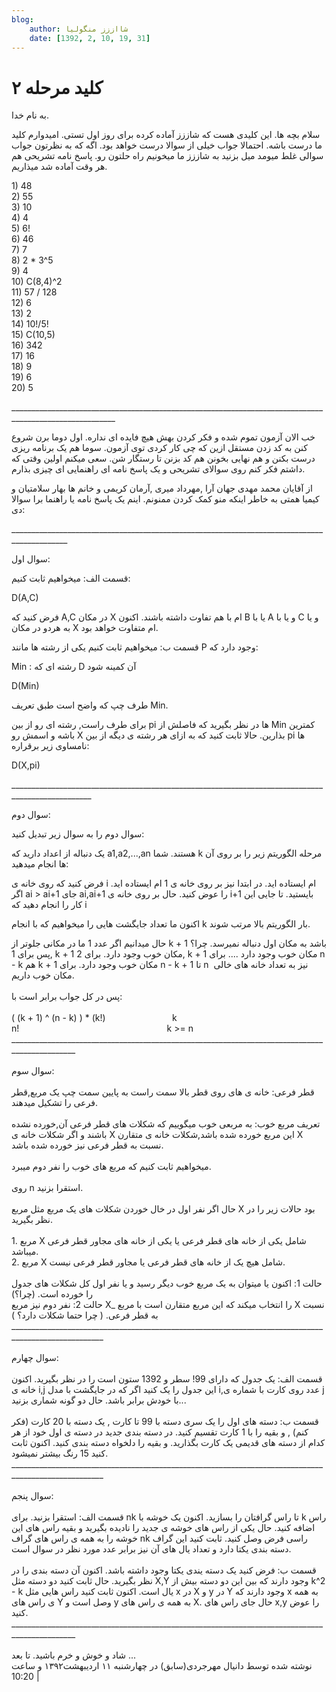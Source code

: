```yaml
---
blog:
    author: شااززز منگولیا
    date: [1392, 2, 10, 19, 31]
---
```

# کلید مرحله ۲

<div class="cnt">
<div>به نام خدا.</div>
<p></p>
<p>سلام بچه ها. این کلیدی هست که شاززز آماده کرده برای روز اول تستی. امیدوارم کلید ما درست باشه. احتمالا جواب خیلی از سوالا درست خواهد بود. اگه که به نظرتون جواب سوالی غلط میومد میل بزنید به شاززز ما میخونیم راه حلتون رو. پاسخ نامه تشریحی هم هر وقت آماده شد میذاریم. </p>
<p></p>
<div><div>1) 48<br/>2) 55<br/>3) 10<br/>4) 4<br/>5) 6!<br/>6) 46<br/>7) 7<br/>8) 2 * 3^5<br/>9) 4<br/>10) C(8,4)^2<br/>11) 57 / 128<br/>12) 6<br/>13) 2<br/>14) 10!/5!<br/>15) C(10,5)<br/>16) 342<br/>17) 16<br/>18) 9<br/>19) 6<br/>20) 5<p></p>
<p>________________________________________________________________________________________________________</p>
<p>خب الان آزمون تموم شده و فکر کردن بهش هیچ فایده ای نداره. اول دوما برن شروع کنن به کد زدن مستقل ازین که چی کار کردی توی آزمون. سوما هم یک برنامه ریزی درست بکنن و هم نهایی بخونن هم کد بزنن تا رستگار شن. سعی میکنم اولین وقتی که داشتم فکر کنم روی سوالای تشریحی و یک پاسخ نامه ای راهنمایی ای چیزی بذارم.</p>
<p>از آقایان محمد مهدی جهان آرا ,مهرداد میری ,آرمان کریمی و خانم ها بهار سلامتیان و کیمیا همتی به خاطر اینکه منو کمک کردن ممنونم. اینم یک پاسخ نامه یا راهنما برا سوالا :دی</p>
<p>____________________________________________________________________________________________</p>
<p>سوال اول:</p>
<p>قسمت الف: میخواهیم ثابت کنیم:</p>
<p>D(A,C) </p>
<p>فرض کنید که A,C در مکان X ام با هم تفاوت داشته باشند. اکنون B یا با A و یا با C و یا به هردو در مکان X ام متفاوت خواهد بود.</p>
<p>قسمت ب: میخواهیم ثابت کنیم یکی از رشته ها مانند P وجود دارد که:</p>
<p>Min : رشته ای که D آن کمینه شود</p>
<p>D(Min) </p>
<p>طرف چپ که واضح است طبق تعریف Min.</p>
<p>برای طرف راست, رشته ای رو از بین pi ها در نظر بگیرید که فاصلش از Min کمترین باشه و اسمش رو X بذارین. حالا ثابت کنید که به ازای هر رشته ی دیگه از بین pi ها نامساوی زیر برقراره:</p>
<p>D(X,pi) </p>
<p>__________________________________________________________________________________________________</p>
<p>سوال دوم:</p>
<p>سوال دوم را به سوال زیر تبدیل کنید:</p>
<p>یک دنباله از اعداد دارید که a1,a2,...,an هستند. شما k مرحله الگوریتم زیر را بر روی آن ها انجام میدهید:</p>
<p>فرض کنید که روی خانه ی i ام ایستاده اید. در ابتدا نیز بر روی خانه ی 1 ام ایستاده اید. اگر ai &gt; ai+1 جای ai,ai+1 را عوض کنید. حال بر روی خانه ی i+1 بایستید. تا جایی این کار را انجام دهید که i </p>
<p>اکنون ما تعداد جایگشت هایی را میخواهیم که با انجام k بار الگوریتم بالا مرتب شوند.</p>
<div>حال میدانیم اگر عدد 1 ما در مکانی جلوتر از k + 1 باشد به مکان اول دنباله نمیرسد. چرا؟<br/>پس برای 1, k + 1 مکان خوب وجود دارد. برای 2, k + 1 مکان خوب وجود دارد .... برای n - k هم k + 1 مکان خوب وجود دارد. برای n - k + 1 تا n  نیز به تعداد خانه های خالی مکان خوب داریم.<br/><br/>پس در کل جواب برابر است با:<br/><br/><div>( (k + 1) ^ (n - k) ) * (k!)                           k n!                                                            k &gt;= n<br/>______________________________________________________________________________________________<br/><br/><div>سوال سوم:<br/><br/>قطر فرعی: خانه ی های روی قطر بالا سمت راست به پایین سمت چپ یک مربع,قطر فرعی را تشکیل میدهند.<br/><br/>تعریف مربع خوب: به مربعی خوب میگوییم که شکلات های قطر فرعی آن,خورده نشده باشند و اگر شکلات خانه ی X این مربع خورده شده باشد,شکلات خانه ی متقارن X نسبت به قطر فرعی نیز خورده شده باشد.<br/><br/>میخواهیم ثابت کنیم که مربع های خوب را نفر دوم میبرد.<br/><br/>روی n استقرا بزنید.</div>
</div>
<br/>حال اگر نفر اول در خال خوردن شکلات های یک مربع مثل مربع X بود حالات زیر را در نظر بگیرید.<br/><br/>1. مربع X شامل یکی از خانه های قطر فرعی یا یکی از خانه های مجاور قطر فرعی میباشد.<br/>2. مربع X شامل هیچ یک از خانه های قطر فرعی یا مجاور قطر فرعی نیست.<br/><br/>حالت 1: اکنون یا میتوان به یک مربع خوب دیگر رسید و یا نفر اول کل شکلات های جدول را خورده است. (چرا؟)<br/>حالت 2: نفر دوم نیز مربع X_ را انتخاب میکند که این مربع متقارن است با مربع X نسبت به قطر فرعی. ( چرا حتما شکلات دارد؟ )<br/>_____________________________________________________________________________________________________<br/><br/>سوال چهارم:<br/><br/>قسمت الف: یک جدول که دارای 99! سطر و 1392 ستون است را در نظر بگیرید. اکنون خانه ی i,j این جدول را یک کنید اگر که در جایگشت با مدل i,عدد روی کارت با شماره ی j با خودش برابر باشد. حال دو گونه شماری بزنید...<br/><br/>قسمت ب: دسته های اول را یک سری دسته با 99 تا کارت , یک دسته با 20 کارت (فکر کنم) , و بقیه را با 1 کارت تقسیم کنید. در دسته بندی جدید در دسته ی اول خود از هر کدام از دسته های قدیمی یک کارت بگذارید. و بقیه را دلخواه دسته بندی کنید. اکنون ثابت کنید 15 رنگ بیشتر نمیشود.<br/>_____________________________________________________________________________________________________<br/><br/>سوال پنجم:<br/><br/>قسمت الف: استقرا بزنید. برای nk تا راس گرافتان را بسازید. اکنون یک خوشه با k راس اضافه کنید. حال یکی از راس های خوشه ی جدید را نادیده بگیرید و بقیه راس های این خوشه را به همه ی راس های گراف nk راسی فرض وصل کنید. ثابت کنید این گراف دسته بندی یکتا دارد و تعداد یال های آن نیز برابر عدد مورد نظر در سوال است.<br/><br/>قسمت ب: فرض کنید یک دسته یندی یکتا وجود داشته باشد. اکنون آن دسته بندی را در نظر بگیرید. حال ثابت کنید دو دسته مثل X,Y وجود دارند که بین این دو دسته بیش از k^2 - k یال است. اکنون ثابت کنید راس هایی مثل x در X و y در Y وجود دارند که x به همه ی راس های Y وصل است و y به همه ی راس های X. حال جای راس های x,y را عوض کنید.<br/>______________________________________________________________________________________________<br/><br/>شاد و خوش و خرم باشید. تا بعد ...</div>
</div></div>
<div class="postDesc">نوشته شده توسط دانیال مهرجردی(سابق) در چهارشنبه ۱۱ اردیبهشت۱۳۹۲ و ساعت 10:20 
	 |</div>
</div>
